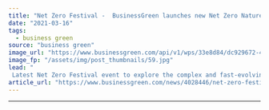 ```yaml
---
title: "Net Zero Festival -  BusinessGreen launches new Net Zero Nature Summit"
date: "2021-03-16"
tags: 
  - business green
source: "business green"
image_url: "https://www.businessgreen.com/api/v1/wps/33e8d84/dc929672-4991-4628-bfa3-b9632af78e8e/3/BSGNZH21-LOGOS-NATURE-185x114.jpg"
image_fp: "/assets/img/post_thumbnails/59.jpg"
lead: "
 Latest Net Zero Festival event to explore the complex and fast-evolving role of nature in driving the net zero transition ..."
article_url: "https://www.businessgreen.com/news/4028446/net-zero-festival-businessgreen-launches-net-zero-nature-summit"
---
```


---
